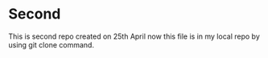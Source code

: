 # Second
This is second repo created on 25th April
now this file is in my local repo by using git clone command.
